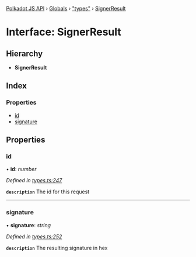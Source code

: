 [Polkadot JS API](../README.md) › [Globals](../globals.md) › ["types"](../modules/_types_.md) › [SignerResult](_types_.signerresult.md)

# Interface: SignerResult

## Hierarchy

* **SignerResult**

## Index

### Properties

* [id](_types_.signerresult.md#id)
* [signature](_types_.signerresult.md#signature)

## Properties

###  id

• **id**: *number*

*Defined in [types.ts:247](https://github.com/polkadot-js/api/blob/188363d407/packages/api/src/types.ts#L247)*

**`description`** The id for this request

___

###  signature

• **signature**: *string*

*Defined in [types.ts:252](https://github.com/polkadot-js/api/blob/188363d407/packages/api/src/types.ts#L252)*

**`description`** The resulting signature in hex

